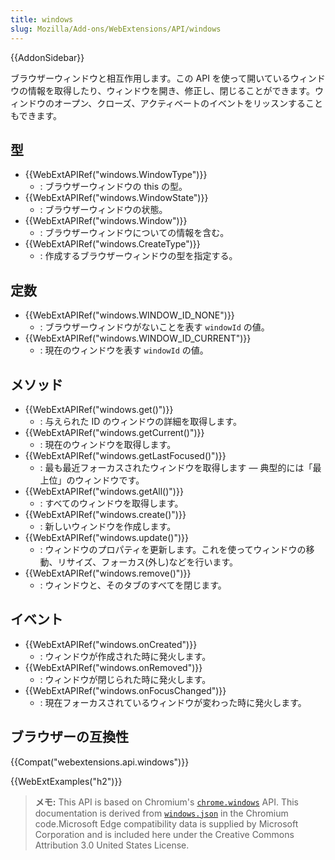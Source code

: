 ```yaml
---
title: windows
slug: Mozilla/Add-ons/WebExtensions/API/windows
---
```


{{AddonSidebar}}

ブラウザーウィンドウと相互作用します。この API を使って開いているウィンドウの情報を取得したり、ウィンドウを開き、修正し、閉じることができます。ウィンドウのオープン、クローズ、アクティベートのイベントをリッスンすることもできます。

## 型

- {{WebExtAPIRef("windows.WindowType")}}
  - : ブラウザーウィンドウの this の型。
- {{WebExtAPIRef("windows.WindowState")}}
  - : ブラウザーウィンドウの状態。
- {{WebExtAPIRef("windows.Window")}}
  - : ブラウザーウィンドウについての情報を含む。
- {{WebExtAPIRef("windows.CreateType")}}
  - : 作成するブラウザーウィンドウの型を指定する。

## 定数

- {{WebExtAPIRef("windows.WINDOW_ID_NONE")}}
  - : ブラウザーウィンドウがないことを表す `windowId` の値。
- {{WebExtAPIRef("windows.WINDOW_ID_CURRENT")}}
  - : 現在のウィンドウを表す `windowId` の値。

## メソッド

- {{WebExtAPIRef("windows.get()")}}
  - : 与えられた ID のウィンドウの詳細を取得します。
- {{WebExtAPIRef("windows.getCurrent()")}}
  - : 現在のウィンドウを取得します。
- {{WebExtAPIRef("windows.getLastFocused()")}}
  - : 最も最近フォーカスされたウィンドウを取得します — 典型的には「最上位」のウィンドウです。
- {{WebExtAPIRef("windows.getAll()")}}
  - : すべてのウィンドウを取得します。
- {{WebExtAPIRef("windows.create()")}}
  - : 新しいウィンドウを作成します。
- {{WebExtAPIRef("windows.update()")}}
  - : ウィンドウのプロパティを更新します。これを使ってウィンドウの移動、リサイズ、フォーカス(外し)などを行います。
- {{WebExtAPIRef("windows.remove()")}}
  - : ウィンドウと、そのタブのすべてを閉じます。

## イベント

- {{WebExtAPIRef("windows.onCreated")}}
  - : ウィンドウが作成された時に発火します。
- {{WebExtAPIRef("windows.onRemoved")}}
  - : ウィンドウが閉じられた時に発火します。
- {{WebExtAPIRef("windows.onFocusChanged")}}
  - : 現在フォーカスされているウィンドウが変わった時に発火します。

## ブラウザーの互換性

{{Compat("webextensions.api.windows")}}

{{WebExtExamples("h2")}}

> **メモ:** This API is based on Chromium's [`chrome.windows`](https://developer.chrome.com/extensions/windows) API. This documentation is derived from [`windows.json`](https://chromium.googlesource.com/chromium/src/+/master/chrome/common/extensions/api/windows.json) in the Chromium code.Microsoft Edge compatibility data is supplied by Microsoft Corporation and is included here under the Creative Commons Attribution 3.0 United States License.

<!--
// Copyright 2015 The Chromium Authors. All rights reserved.
//
// Redistribution and use in source and binary forms, with or without
// modification, are permitted provided that the following conditions are
// met:
//
//    * Redistributions of source code must retain the above copyright
// notice, this list of conditions and the following disclaimer.
//    * Redistributions in binary form must reproduce the above
// copyright notice, this list of conditions and the following disclaimer
// in the documentation and/or other materials provided with the
// distribution.
//    * Neither the name of Google Inc. nor the names of its
// contributors may be used to endorse or promote products derived from
// this software without specific prior written permission.
//
// THIS SOFTWARE IS PROVIDED BY THE COPYRIGHT HOLDERS AND CONTRIBUTORS
// "AS IS" AND ANY EXPRESS OR IMPLIED WARRANTIES, INCLUDING, BUT NOT
// LIMITED TO, THE IMPLIED WARRANTIES OF MERCHANTABILITY AND FITNESS FOR
// A PARTICULAR PURPOSE ARE DISCLAIMED. IN NO EVENT SHALL THE COPYRIGHT
// OWNER OR CONTRIBUTORS BE LIABLE FOR ANY DIRECT, INDIRECT, INCIDENTAL,
// SPECIAL, EXEMPLARY, OR CONSEQUENTIAL DAMAGES (INCLUDING, BUT NOT
// LIMITED TO, PROCUREMENT OF SUBSTITUTE GOODS OR SERVICES; LOSS OF USE,
// DATA, OR PROFITS; OR BUSINESS INTERRUPTION) HOWEVER CAUSED AND ON ANY
// THEORY OF LIABILITY, WHETHER IN CONTRACT, STRICT LIABILITY, OR TORT
// (INCLUDING NEGLIGENCE OR OTHERWISE) ARISING IN ANY WAY OUT OF THE USE
// OF THIS SOFTWARE, EVEN IF ADVISED OF THE POSSIBILITY OF SUCH DAMAGE.
-->
